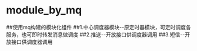# module_by_mq
##使用mq构建的模块化组件
##1.中心调度器模块--原定时器模块，可定时调度各服务，也可即时转发消息做调度
##2.推送--开放接口供调度器调用
##3.短信--开放接口供调度器调用
